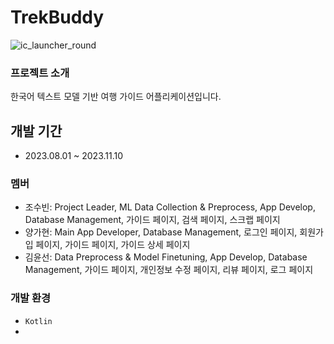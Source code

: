 # TrekBuddy
![ic_launcher_round](https://github.com/Yang-ga-hyeon/TrekBuddy/assets/111068038/91b00313-d3e0-4e75-b414-14fe244f7639)
### 프로젝트 소개
한국어 텍스트 모델 기반 여행 가이드 어플리케이션입니다.

## 개발 기간
* 2023.08.01 ~ 2023.11.10

### 멤버
* 조수빈: Project Leader, ML Data Collection & Preprocess, App Develop, Database Management, 가이드 페이지, 검색 페이지, 스크랩 페이지
* 양가현: Main App Developer, Database Management, 로그인 페이지, 회원가입 페이지, 가이드 페이지, 가이드 상세 페이지
* 김윤선: Data Preprocess & Model Finetuning, App Develop, Database Management, 가이드 페이지, 개인정보 수정 페이지, 리뷰 페이지, 로그 페이지

### 개발 환경
* `Kotlin`
* 
  




